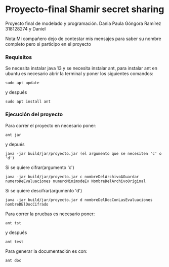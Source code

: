 # Proyecto-final Shamir secret sharing

Proyecto final de modelado y programación.
Dania Paula Góngora Ramírez 318128274 y Daniel

Nota:Mi compañero dejo de contestar mis mensajes para
saber su nombre completo pero si participo en el proyecto

### Requisitos

Se necesita instalar java 13 y se necesita instalar ant, para
instalar ant en ubuntu es necesario abrir la terminal y poner los siguientes comandos:

```
sudo apt update
```
y después
```
sudo apt install ant
```

### Ejecución del proyecto

Para correr el proyecto en necesario poner:

```
ant jar
```
y depués
```
java -jar build/jar/proyecto.jar (el argumento que se necesiten 'c' o 'd') 
```
Si se quiere cifrar(argumento 'c')
```
java -jar build/jar/proyecto.jar c nombreDelArchivoAGuardar numeroDeEvaluaciones numeroMinimodeEv NombreDelArchivoOriginal 
```
Si se quiere descifrar(argumento 'd')
```
java -jar build/jar/proyecto.jar d nombreDelDocConLasEvaluaciones  nombreDElDocCifrado 
```
Para correr la pruebas es necesario poner:

```
ant tst
```
y después
```
ant test
```
Para generar la documentación es con:

```
ant doc
```